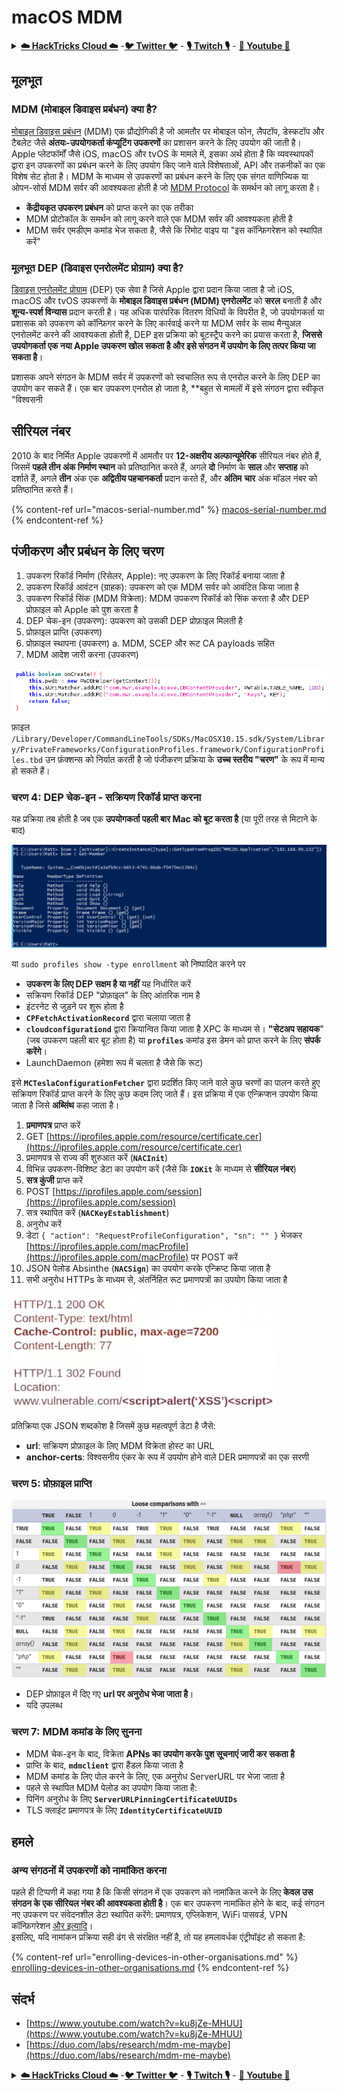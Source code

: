 # macOS MDM

<details>

<summary><a href="https://cloud.hacktricks.xyz/pentesting-cloud/pentesting-cloud-methodology"><strong>☁️ HackTricks Cloud ☁️</strong></a> -<a href="https://twitter.com/hacktricks_live"><strong>🐦 Twitter 🐦</strong></a> - <a href="https://www.twitch.tv/hacktricks_live/schedule"><strong>🎙️ Twitch 🎙️</strong></a> - <a href="https://www.youtube.com/@hacktricks_LIVE"><strong>🎥 Youtube 🎥</strong></a></summary>

* क्या आप किसी **साइबर सुरक्षा कंपनी** में काम करते हैं? क्या आप अपनी कंपनी को **हैकट्रिक्स में विज्ञापित** देखना चाहते हैं? या क्या आपको **PEASS की नवीनतम संस्करण या HackTricks को PDF में डाउनलोड करने की अनुमति** चाहिए? [**सदस्यता योजनाएं**](https://github.com/sponsors/carlospolop) की जांच करें!
* खोजें [**The PEASS Family**](https://opensea.io/collection/the-peass-family), हमारा विशेष संग्रह [**NFTs**](https://opensea.io/collection/the-peass-family)
* प्राप्त करें [**आधिकारिक PEASS और HackTricks swag**](https://peass.creator-spring.com)
* **शामिल हों** [**💬**](https://emojipedia.org/speech-balloon/) [**Discord समूह**](https://discord.gg/hRep4RUj7f) या [**टेलीग्राम समूह**](https://t.me/peass) में या मुझे **Twitter** पर **फ़ॉलो** करें [**🐦**](https://github.com/carlospolop/hacktricks/tree/7af18b62b3bdc423e11444677a6a73d4043511e9/\[https:/emojipedia.org/bird/README.md)[**@carlospolopm**](https://twitter.com/hacktricks\_live)**.**
* **अपने हैकिंग ट्रिक्स साझा करें** [**hacktricks repo**](https://github.com/carlospolop/hacktricks) **और** [**hacktricks-cloud repo**](https://github.com/carlospolop/hacktricks-cloud) **को PR जमा करके।**

</details>

## मूलभूत

### MDM (मोबाइल डिवाइस प्रबंधन) क्या है?

[मोबाइल डिवाइस प्रबंधन](https://en.wikipedia.org/wiki/Mobile\_device\_management) (MDM) एक प्रौद्योगिकी है जो आमतौर पर मोबाइल फोन, लैपटॉप, डेस्कटॉप और टैबलेट जैसे **अंतयः-उपयोगकर्ता कंप्यूटिंग उपकरणों** का प्रशासन करने के लिए उपयोग की जाती है। Apple प्लेटफॉर्मों जैसे iOS, macOS और tvOS के मामले में, इसका अर्थ होता है कि व्यवस्थापकों द्वारा इन उपकरणों का प्रबंधन करने के लिए उपयोग किए जाने वाले विशेषताओं, API और तकनीकों का एक विशेष सेट होता है। MDM के माध्यम से उपकरणों का प्रबंधन करने के लिए एक संगत वाणिज्यिक या ओपन-सोर्स MDM सर्वर की आवश्यकता होती है जो [MDM Protocol](https://developer.apple.com/enterprise/documentation/MDM-Protocol-Reference.pdf) के समर्थन को लागू करता है।

* **केंद्रीयकृत उपकरण प्रबंधन** को प्राप्त करने का एक तरीका
* MDM प्रोटोकॉल के समर्थन को लागू करने वाले एक MDM सर्वर की आवश्यकता होती है
* MDM सर्वर एमडीएम कमांड भेज सकता है, जैसे कि रिमोट वाइप या "इस कॉन्फ़िगरेशन को स्थापित करें"

### मूलभूत DEP (डिवाइस एनरोलमेंट प्रोग्राम) क्या है?

[डिवाइस एनरोलमेंट प्रोग्राम](https://www.apple.com/business/site/docs/DEP\_Guide.pdf) (DEP) एक सेवा है जिसे Apple द्वारा प्रदान किया जाता है जो iOS, macOS और tvOS उपकरणों के **मोबाइल डिवाइस प्रबंधन (MDM) एनरोलमेंट** को **सरल** बनाती है और **शून्य-स्पर्श विन्यास** प्रदान करती है। यह अधिक पारंपरिक वितरण विधियों के विपरीत है, जो उपयोगकर्ता या प्रशासक को उपकरण को कॉन्फ़िगर करने के लिए कार्रवाई करने या MDM सर्वर के साथ मैन्युअल एनरोलमेंट करने की आवश्यकता होती है, DEP इस प्रक्रिया को बूटस्ट्रैप करने का प्रयास करता है, **जिससे उपयोगकर्ता एक नया Apple उपकरण खोल सकता है और इसे संगठन में उपयोग के लिए तत्पर किया जा सकता है**।

प्रशासक अपने संगठन के MDM सर्वर में उपकरणों को स्वचालित रूप से एनरोल करने के लिए DEP का उपयोग कर सकते हैं। एक बार उपकरण एनरोल हो जाता है, **बहुत से मामलों में इसे संगठन द्वारा स्वीकृत "विश्वसनी
## सीरियल नंबर

2010 के बाद निर्मित Apple उपकरणों में आमतौर पर **12-अक्षरीय अल्फान्यूमेरिक** सीरियल नंबर होते हैं, जिसमें **पहले तीन अंक निर्माण स्थान** को प्रतिष्ठानित करते हैं, अगले **दो** निर्माण के **साल** और **सप्ताह** को दर्शाते हैं, अगले **तीन** अंक एक **अद्वितीय पहचानकर्ता** प्रदान करते हैं, और **अंतिम** **चार** अंक मॉडल नंबर को प्रतिष्ठानित करते हैं।

{% content-ref url="macos-serial-number.md" %}
[macos-serial-number.md](macos-serial-number.md)
{% endcontent-ref %}

## पंजीकरण और प्रबंधन के लिए चरण

1. उपकरण रिकॉर्ड निर्माण (रिसेलर, Apple): नए उपकरण के लिए रिकॉर्ड बनाया जाता है
2. उपकरण रिकॉर्ड आवंटन (ग्राहक): उपकरण को एक MDM सर्वर को आवंटित किया जाता है
3. उपकरण रिकॉर्ड सिंक (MDM विक्रेता): MDM उपकरण रिकॉर्ड को सिंक करता है और DEP प्रोफ़ाइल को Apple को पुश करता है
4. DEP चेक-इन (उपकरण): उपकरण को उसकी DEP प्रोफ़ाइल मिलती है
5. प्रोफ़ाइल प्राप्ति (उपकरण)
6. प्रोफ़ाइल स्थापना (उपकरण) a. MDM, SCEP और रूट CA payloads सहित
7. MDM आदेश जारी करना (उपकरण)

![](<../../../.gitbook/assets/image (564).png>)

फ़ाइल `/Library/Developer/CommandLineTools/SDKs/MacOSX10.15.sdk/System/Library/PrivateFrameworks/ConfigurationProfiles.framework/ConfigurationProfiles.tbd` उन फ़ंक्शन्स को निर्यात करती है जो पंजीकरण प्रक्रिया के **उच्च स्तरीय "चरण"** के रूप में मान्य हो सकते हैं।

### चरण 4: DEP चेक-इन - सक्रियण रिकॉर्ड प्राप्त करना

यह प्रक्रिया तब होती है जब एक **उपयोगकर्ता पहली बार Mac को बूट करता है** (या पूरी तरह से मिटाने के बाद)

![](<../../../.gitbook/assets/image (568).png>)

या `sudo profiles show -type enrollment` को निष्पादित करने पर

* **उपकरण के लिए DEP सक्षम है या नहीं** यह निर्धारित करें
* सक्रियण रिकॉर्ड DEP "प्रोफ़ाइल" के लिए आंतरिक नाम है
* इंटरनेट से जुड़ने पर शुरू होता है
* **`CPFetchActivationRecord`** द्वारा चलाया जाता है
* **`cloudconfigurationd`** द्वारा क्रियान्वित किया जाता है XPC के माध्यम से। **"सेटअप सहायक**" (जब उपकरण पहली बार बूट होता है) या **`profiles`** कमांड इस डेमन को प्राप्त करने के लिए **संपर्क करेंगे**।
* LaunchDaemon (हमेशा रूप में चलता है जैसे कि रूट)

इसे **`MCTeslaConfigurationFetcher`** द्वारा प्रदर्शित किए जाने वाले कुछ चरणों का पालन करते हुए सक्रियण रिकॉर्ड प्राप्त करने के लिए कुछ कदम लिए जाते हैं। इस प्रक्रिया में एक एन्क्रिप्शन उपयोग किया जाता है जिसे **अब्सिंथ** कहा जाता है।

1. **प्रमाणपत्र** प्राप्त करें
1. GET [https://iprofiles.apple.com/resource/certificate.cer](https://iprofiles.apple.com/resource/certificate.cer)
2. प्रमाणपत्र से राज्य की शुरुआत करें (**`NACInit`**)
1. विभिन्न उपकरण-विशिष्ट डेटा का उपयोग करें (जैसे कि **`IOKit`** के माध्यम से **सीरियल नंबर**)
3. **सत्र कुंजी** प्राप्त करें
1. POST [https://iprofiles.apple.com/session](https://iprofiles.apple.com/session)
4. सत्र स्थापित करें (**`NACKeyEstablishment`**)
5. अनुरोध करें
1. डेटा `{ "action": "RequestProfileConfiguration", "sn": "" }` भेजकर [https://iprofiles.apple.com/macProfile](https://iprofiles.apple.com/macProfile) पर POST करें
2. JSON पेलोड Absinthe (**`NACSign`**) का उपयोग करके एन्क्रिप्ट किया जाता है
3. सभी अनुरोध HTTPs के माध्यम से, अंतर्निहित रूट प्रमाणपत्रों का उपयोग किया जाता है

![](<../../../.gitbook/assets/image (566).png>)

प्रतिक्रिया एक JSON शब्दकोश है जिसमें कुछ महत्वपूर्ण डेटा है जैसे:

* **url**: सक्रियण प्रोफ़ाइल के लिए MDM विक्रेता होस्ट का URL
* **anchor-certs**: विश्वसनीय एंकर के रूप में उपयोग होने वाले DER प्रमाणपत्रों का एक सरणी

### **चरण 5: प्रोफ़ाइल प्राप्ति**

![](<../../../.gitbook/assets/image (567).png>)

* DEP प्रोफ़ाइल में दिए गए **url पर अनुरोध भेजा जाता है**।
* यदि उपलब्ध
### **चरण 7: MDM कमांड के लिए सुनना**

* MDM चेक-इन के बाद, विक्रेता **APNs का उपयोग करके पुश सूचनाएं जारी कर सकता है**
* प्राप्ति के बाद, **`mdmclient`** द्वारा हैंडल किया जाता है
* MDM कमांड के लिए पोल करने के लिए, एक अनुरोध ServerURL पर भेजा जाता है
* पहले से स्थापित MDM पेलोड का उपयोग किया जाता है:
* पिनिंग अनुरोध के लिए **`ServerURLPinningCertificateUUIDs`**
* TLS क्लाइंट प्रमाणपत्र के लिए **`IdentityCertificateUUID`**

## हमले

### अन्य संगठनों में उपकरणों को नामांकित करना

पहले ही टिप्पणी में कहा गया है कि किसी संगठन में एक उपकरण को नामांकित करने के लिए **केवल उस संगठन के एक सीरियल नंबर की आवश्यकता होती है**। एक बार उपकरण नामांकित होने के बाद, कई संगठन नए उपकरण पर संवेदनशील डेटा स्थापित करेंगे: प्रमाणपत्र, एप्लिकेशन, WiFi पासवर्ड, VPN कॉन्फ़िगरेशन [और इत्यादि](https://developer.apple.com/enterprise/documentation/Configuration-Profile-Reference.pdf)।\
इसलिए, यदि नामांकन प्रक्रिया सही ढंग से संरक्षित नहीं है, तो यह हमलावर्धक एंट्रीपॉइंट हो सकता है:

{% content-ref url="enrolling-devices-in-other-organisations.md" %}
[enrolling-devices-in-other-organisations.md](enrolling-devices-in-other-organisations.md)
{% endcontent-ref %}

## **संदर्भ**

* [https://www.youtube.com/watch?v=ku8jZe-MHUU](https://www.youtube.com/watch?v=ku8jZe-MHUU)
* [https://duo.com/labs/research/mdm-me-maybe](https://duo.com/labs/research/mdm-me-maybe)

<details>

<summary><a href="https://cloud.hacktricks.xyz/pentesting-cloud/pentesting-cloud-methodology"><strong>☁️ HackTricks Cloud ☁️</strong></a> -<a href="https://twitter.com/hacktricks_live"><strong>🐦 Twitter 🐦</strong></a> - <a href="https://www.twitch.tv/hacktricks_live/schedule"><strong>🎙️ Twitch 🎙️</strong></a> - <a href="https://www.youtube.com/@hacktricks_LIVE"><strong>🎥 Youtube 🎥</strong></a></summary>

* क्या आप **साइबर सुरक्षा कंपनी** में काम करते हैं? क्या आप अपनी कंपनी को **HackTricks में विज्ञापित** देखना चाहते हैं? या क्या आप **PEASS के नवीनतम संस्करण या HackTricks को PDF में डाउनलोड** करना चाहते हैं? [**सदस्यता योजनाएं**](https://github.com/sponsors/carlospolop) की जांच करें!
* खोजें [**The PEASS Family**](https://opensea.io/collection/the-peass-family), हमारा विशेष [**NFT**](https://opensea.io/collection/the-peass-family) संग्रह
* प्राप्त करें [**आधिकारिक PEASS और HackTricks swag**](https://peass.creator-spring.com)
* **शामिल हों** [**💬**](https://emojipedia.org/speech-balloon/) [**Discord समूह**](https://discord.gg/hRep4RUj7f) या [**टेलीग्राम समूह**](https://t.me/peass) में या मुझे **Twitter** [**🐦**](https://github.com/carlospolop/hacktricks/tree/7af18b62b3bdc423e11444677a6a73d4043511e9/\[https:/emojipedia.org/bird/README.md)[**@carlospolopm**](https://twitter.com/hacktricks\_live)** का** अनुसरण करें।**
* **अपने हैकिंग ट्रिक्स को हमें PR के माध्यम से साझा करें** [**hacktricks repo**](https://github.com/carlospolop/hacktricks) **और** [**hacktricks-cloud repo**](https://github.com/carlospolop/hacktricks-cloud) **को सबमिट करके।**

</details>
